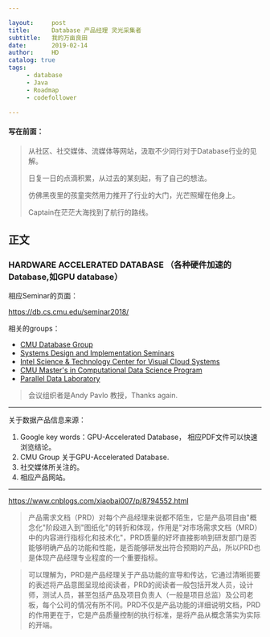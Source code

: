 ```yaml
---

layout:     post
title:      Database 产品经理 灵光采集者
subtitle:   我的万亩良田
date:       2019-02-14
author:     HD
catalog: true
tags:
     - database
     - Java
     - Roadmap
     - codefollower

---
```




#### 写在前面：

> 从社区、社交媒体、流媒体等网站，汲取不少同行对于Database行业的见解。
>
> 日复一日的点滴积累，从过去的某刻起，有了自己的想法。
>
> 仿佛黑夜里的孩童突然用力推开了行业的大门，光芒照耀在他身上。
>
> Captain在茫茫大海找到了航行的路线。



## 正文

### HARDWARE ACCELERATED DATABASE （各种硬件加速的Database,如GPU database）

相应Seminar的页面：

https://db.cs.cmu.edu/seminar2018/

相关的groups：

- [CMU Database Group](http://db.cs.cmu.edu/)
- [Systems Design and Implementation Seminars](http://www.pdl.cmu.edu/SDI/)
- [Intel Science & Technology Center for Visual Cloud Systems](http://istc-vcs.cmu.edu/)
- [CMU Master's in Computational Data Science Program](http://mcds.cs.cmu.edu/)
- [Parallel Data Laboratory](http://www.pdl.cmu.edu/)

> 会议组织者是Andy Pavlo 教授，Thanks again.

---

关于数据产品信息来源：

1. Google key words：GPU-Accelerated Database， 相应PDF文件可以快速浏览结论。
2. CMU Group 关于GPU-Accelerated Database.
3. 社交媒体所关注的。
4. 相应产品网站。

---

https://www.cnblogs.com/xiaobai007/p/8794552.html

> 产品需求文档（PRD）对每个产品经理来说都不陌生，它是产品项目由"概念化"阶段进入到"图纸化"的转折和体现，作用是"对市场需求文档（MRD）中的内容进行指标化和技术化"，PRD质量的好坏直接影响到研发部门是否能够明确产品的功能和性能，是否能够研发出符合预期的产品，所以PRD也是体现产品经理专业程度的一个重要指标。

> 可以理解为，PRD是产品经理关于产品功能的宣导和传达，它通过清晰扼要的表述将产品意图呈现给阅读者，PRD的阅读者一般包括开发人员，设计师，测试人员，甚至包括产品及项目负责人（一般是项目总监）及公司老板，每个公司的情况有所不同。PRD不仅是产品功能的详细说明文档，PRD的作用更在于，它是产品质量控制的执行标准，是将产品从概念落实为实际的开端。

